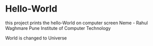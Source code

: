 # Hello-World
this project prints the hello-World on computer screen
Neme - Rahul Waghmare
Pune Institute of Computer Technology

World is changed to Universe
